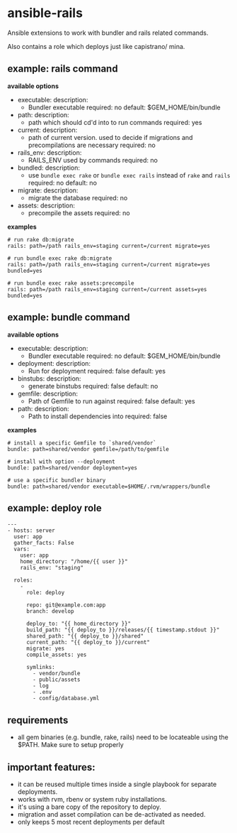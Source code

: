 # ansible-rails

Ansible extensions to work with bundler and rails related commands.

Also contains a role which deploys just like capistrano/ mina.

## example: rails command

**available options**

- executable:
  description:
    - Bundler executable
  required: no
  default: $GEM_HOME/bin/bundle
- path:
  description:
    - path which should cd'd into to run commands
  required: yes
- current:
  description:
    - path of current version. used to decide if migrations and precompilations are necessary
  required: no
- rails_env:
  description:
    - RAILS_ENV used by commands
  required: no
- bundled:
  description:
    - use `bundle exec rake` or `bundle exec rails` instead of `rake` and `rails`
  required: no
  default: no
- migrate:
  description:
    - migrate the database
  required: no
- assets:
  description:
    - precompile the assets
  required: no

**examples**


    # run rake db:migrate
    rails: path=/path rails_env=staging current=/current migrate=yes

    # run bundle exec rake db:migrate
    rails: path=/path rails_env=staging current=/current migrate=yes bundled=yes

    # run bundle exec rake assets:precompile
    rails: path=/path rails_env=staging current=/current assets=yes bundled=yes


## example: bundle command

**available options**

- executable:
  description:
    - Bundler executable
  required: no
  default: $GEM_HOME/bin/bundle
- deployment:
  description:
    - Run for deployment
  required: false
  default: yes
- binstubs:
  description:
    - generate binstubs
  required: false
  default: no
- gemfile:
  description:
    - Path of Gemfile to run against
  required: false
  default: yes
- path:
  description:
    - Path to install dependencies into
  required: false

**examples**

    # install a specific Gemfile to `shared/vendor`
    bundle: path=shared/vendor gemfile=/path/to/gemfile

    # install with option --deployment
    bundle: path=shared/vendor deployment=yes

    # use a specific bundler binary
    bundle: path=shared/vendor executable=$HOME/.rvm/wrappers/bundle

## example: deploy role


    ---
    - hosts: server
      user: app
      gather_facts: False
      vars:
        user: app
        home_directory: "/home/{{ user }}"
        rails_env: "staging"

      roles:
        -
          role: deploy

          repo: git@example.com:app
          branch: develop

          deploy_to: "{{ home_directory }}"
          build_path: "{{ deploy_to }}/releases/{{ timestamp.stdout }}"
          shared_path: "{{ deploy_to }}/shared"
          current_path: "{{ deploy_to }}/current"
          migrate: yes
          compile_assets: yes

          symlinks:
            - vendor/bundle
            - public/assets
            - log
            - .env
            - config/database.yml


## requirements

  - all gem binaries (e.g. bundle, rake, rails) need to be locateable using the $PATH. Make sure to setup properly

## important features:

  - it can be reused multiple times inside a single playbook for separate deployments.
  - works with rvm, rbenv or system ruby installations.
  - it's using a bare copy of the repository to deploy.
  - migration and asset compilation can be de-activated as needed.
  - only keeps 5 most recent deployments per default